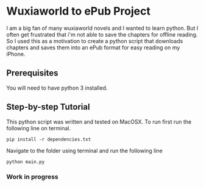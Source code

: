 # Wuxiaworld to ePub Project
I am a big fan of many wuxiaworld novels and I wanted to learn python. But I often get frustrated that i'm not able to save the chapters for offline reading. So I used this as a  motivation to create a python script that downloads chapters and saves them into an ePub format for easy reading on my iPhone.

## Prerequisites

You will need to have python 3 installed.

## Step-by-step Tutorial

This python script was written and tested on MacOSX. To run first run the following line on terminal.

```
pip install -r dependencies.txt
```

Navigate to the folder using terminal and run the following line

```
python main.py
```

### Work in progress
